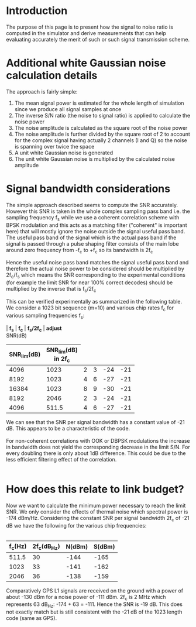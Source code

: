 # Introduction #

The purpose of this page is to present how the signal to noise ratio is computed in the simulator and derive measurements that can help evaluating accurately the merit of such or such signal transmission scheme.

# Additional white Gaussian noise calculation details #

The approach is fairly simple:
  1. The mean signal power is estimated for the whole length of simulation since we produce all signal samples at once
  1. The inverse S/N ratio (the noise to signal ratio) is applied to calculate the noise power
  1. The noise amplitude is calculated as the square root of the noise power
  1. The noise amplitude is further divided by the square root of 2 to account for the complex signal having actually 2 channels (I and Q) so the noise is spanning over twice the space
  1. A unit white Gaussian noise is generated
  1. The unit white Gaussian noise is multiplied by the calculated noise amplitude

# Signal bandwidth considerations #

The simple approach described seems to compute the SNR accurately. However this SNR is taken in the whole complex sampling pass band i.e. the sampling frequency f<sub>s</sub> while we use a coherent correlation scheme with BPSK modulation and this acts as a matching filter ("coherent" is important here) that will mostly ignore the noise outside the signal useful pass band. The useful pass band of the signal which is the actual pass band if the signal is passed through a pulse shaping filter consists of the main lobe around zero frequency from -f<sub>c</sub> to +f<sub>c</sub> so its bandwidth is 2f<sub>c</sub>

Hence the useful noise pass band matches the signal useful pass band and therefore the actual noise power to be considered should be multiplied by 2f<sub>c</sub>/f<sub>s</sub> which means the SNR corresponding to the experimental conditions (for example the limit SNR for near 100% correct decodes) should be multiplied by the inverse that is f<sub>s</sub>/2f<sub>c</sub>

This can be verified experimentally as summarized in the following table. We consider a 1023 bit sequence (m=10) and various chip rates f<sub>c</sub> for various sampling frequencies f<sub>s</sub>:

| **f<sub>s</sub>** | **f<sub>c</sub>** | **f<sub>s</sub>/2f<sub>c</sub>** | **adjust**<br>SNR(dB)<table><thead><th> <b>SNR<sub>lim</sub>(dB)</b> </th><th> <b>SNR<sub>lim</sub>(dB)</b><br>in 2f<sub>c</sub></th></thead><tbody>
<tr><td> 4096              </td><td> 1023              </td><td> 2                                </td><td> 3                    </td><td> -24                          </td><td> -21                                              </td></tr>
<tr><td> 8192              </td><td> 1023              </td><td> 4                                </td><td> 6                    </td><td> -27                          </td><td> -21                                              </td></tr>
<tr><td> 16384             </td><td> 1023              </td><td> 8                                </td><td> 9                    </td><td> -30                          </td><td> -21                                              </td></tr>
<tr><td> 8192              </td><td> 2046              </td><td> 2                                </td><td> 3                    </td><td> -24                          </td><td> -21                                              </td></tr>
<tr><td> 4096              </td><td> 511.5             </td><td> 4                                </td><td> 6                    </td><td> -27                          </td><td> -21                                              </td></tr></tbody></table>

We can see that the SNR per signal bandwidth has a constant value of -21 dB. This appears to be a characteristic of the code.<br>
<br>
For non-coherent correlations with OOK or DBPSK modulations the increase in bandwidth does not yield the corresponding decrease in the limit S/N. For every doubling there is only about 1dB difference. This could be due to the less efficient filtering effect of the correlation.<br>
<br>
<h1>How does this relate to link budget?</h1>

Now we want to calculate the minimum power necessary to reach the limit SNR. We only consider the effects of thermal noise which spectral power is -174 dBm/Hz. Considering the constant SNR per signal bandwidth 2f<sub>c</sub> of -21 dB we have the following for the various chip frequencies:<br>
<br>
<table><thead><th> <b>f<sub>c</sub>(Hz)</b> </th><th> <b>2f<sub>c</sub>(dB<sub>Hz</sub>)</b> </th><th> <b>N(dBm)</b> </th><th> <b>S(dBm)</b> </th></thead><tbody>
<tr><td> 511.5                    </td><td> 30                                     </td><td> -144          </td><td> -165          </td></tr>
<tr><td> 1023                     </td><td> 33                                     </td><td> -141          </td><td> -162          </td></tr>
<tr><td> 2046                     </td><td> 36                                     </td><td> -138          </td><td> -159          </td></tr></tbody></table>

Comparatively GPS L1 signals are received on the ground with a power of about -130 dBm for a noise power of -111 dBm. 2f<sub>c</sub> is 2 MHz which represents 63 dB<sub>Hz</sub>: -174 + 63 = -111. Hence the SNR is -19 dB. This  does not exactly match but is still consistent with the -21 dB of the 1023 length code (same as GPS).